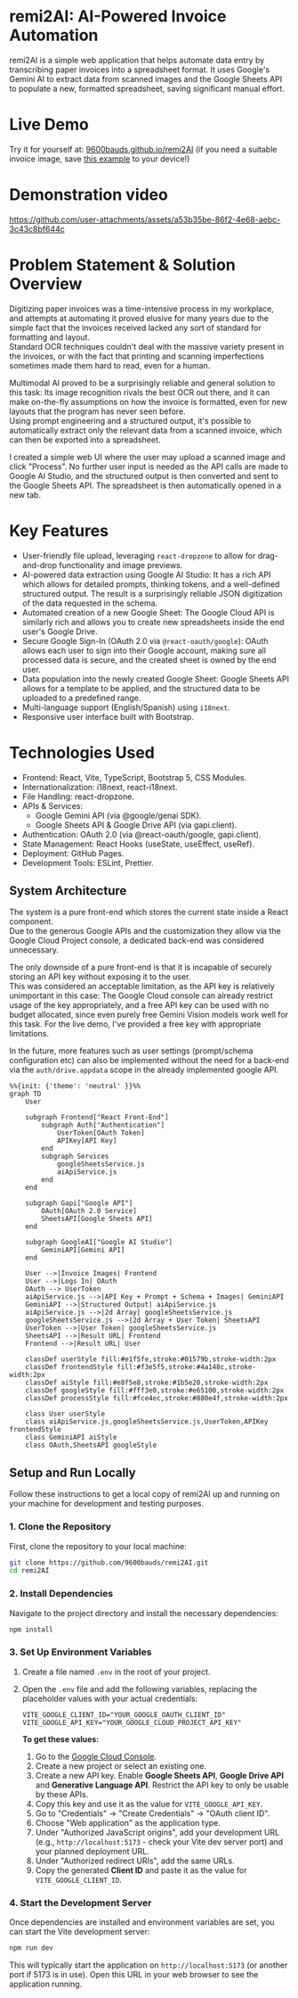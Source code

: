 # remi2AI: AI-Powered Invoice Automation

remi2AI is a simple web application that helps automate data entry by transcribing paper invoices into a spreadsheet format. It uses Google's Gemini AI to extract data from scanned images and the Google Sheets API to populate a new, formatted spreadsheet, saving significant manual effort.

# Live Demo

Try it for yourself at: [9600bauds.github.io/remi2AI](https://9600bauds.github.io/remi2AI/) (if you need a suitable invoice image, save [this example](https://raw.githubusercontent.com/9600bauds/remi2AI/refs/heads/main/public/demo_image.jpg) to your device!)

# Demonstration video

https://github.com/user-attachments/assets/a53b35be-86f2-4e68-aebc-3c43c8bf644c

# Problem Statement & Solution Overview

Digitizing paper invoices was a time-intensive process in my workplace, and attempts at automating it proved elusive for many years due to the simple fact that the invoices received lacked any sort of standard for formatting and layout.  
Standard OCR techniques couldn't deal with the massive variety present in the invoices, or with the fact that printing and scanning imperfections sometimes made them hard to read, even for a human.

Multimodal AI proved to be a surprisingly reliable and general solution to this task: Its image recognition rivals the best OCR out there, and it can make on-the-fly assumptions on how the invoice is formatted, even for new layouts that the program has never seen before.  
Using prompt engineering and a structured output, it's possible to automatically extract only the relevant data from a scanned invoice, which can then be exported into a spreadsheet.

I created a simple web UI where the user may upload a scanned image and click "Process". No further user input is needed as the API calls are made to Google AI Studio, and the structured output is then converted and sent to the Google Sheets API. The spreadsheet is then automatically opened in a new tab.

# Key Features

- User-friendly file upload, leveraging `react-dropzone` to allow for drag-and-drop functionality and image previews.
- AI-powered data extraction using Google AI Studio: It has a rich API which allows for detailed prompts, thinking tokens, and a well-defined structured output. The result is a surprisingly reliable JSON digitization of the data requested in the schema.
- Automated creation of a new Google Sheet: The Google Cloud API is similarly rich and allows you to create new spreadsheets inside the end user's Google Drive.
- Secure Google Sign-In (OAuth 2.0 via `@react-oauth/google`): OAuth allows each user to sign into their Google account, making sure all processed data is secure, and the created sheet is owned by the end user.
- Data population into the newly created Google Sheet: Google Sheets API allows for a template to be applied, and the structured data to be uploaded to a predefined range.
- Multi-language support (English/Spanish) using `i18next`.
- Responsive user interface built with Bootstrap.

# Technologies Used

- Frontend: React, Vite, TypeScript, Bootstrap 5, CSS Modules.
- Internationalization: i18next, react-i18next.
- File Handling: react-dropzone.
- APIs & Services:
  - Google Gemini API (via @google/genai SDK).
  - Google Sheets API & Google Drive API (via gapi.client).
- Authentication: OAuth 2.0 (via @react-oauth/google, gapi.client).
- State Management: React Hooks (useState, useEffect, useRef).
- Deployment: GitHub Pages.
- Development Tools: ESLint, Prettier.

## System Architecture

The system is a pure front-end which stores the current state inside a React component.  
Due to the generous Google APIs and the customization they allow via the Google Cloud Project console, a dedicated back-end was considered unnecessary.

The only downside of a pure front-end is that it is incapable of securely storing an API key without exposing it to the user.  
This was considered an acceptable limitation, as the API key is relatively unimportant in this case: The Google Cloud console can already restrict usage of the key appropriately, and a free API key can be used with no budget allocated, since even purely free Gemini Vision models work well for this task. For the live demo, I've provided a free key with appropriate limitations.

In the future, more features such as user settings (prompt/schema configuration etc) can also be implemented without the need for a back-end via the `auth/drive.appdata` scope in the already implemented google API.

```mermaid
%%{init: {'theme': 'neutral' }}%%
graph TD
	User

    subgraph Frontend["React Front-End"]
		subgraph Auth["Authentication"]
			UserToken[OAuth Token]
			APIKey[API Key]
		end
		subgraph Services
			googleSheetsService.js
			aiApiService.js
        end
    end

    subgraph Gapi["Google API"]
        OAuth[OAuth 2.0 Service]
        SheetsAPI[Google Sheets API]
    end

    subgraph GoogleAI["Google AI Studio"]
        GeminiAPI[Gemini API]
    end

    User -->|Invoice Images| Frontend
	User -->|Logs In| OAuth
	OAuth --> UserToken
	aiApiService.js -->|API Key + Prompt + Schema + Images| GeminiAPI
	GeminiAPI -->|Structured Output| aiApiService.js
    aiApiService.js -->|2d Array| googleSheetsService.js
    googleSheetsService.js -->|2d Array + User Token| SheetsAPI
    UserToken -->|User Token| googleSheetsService.js
    SheetsAPI -->|Result URL| Frontend
    Frontend -->|Result URL| User

    classDef userStyle fill:#e1f5fe,stroke:#01579b,stroke-width:2px
    classDef frontendStyle fill:#f3e5f5,stroke:#4a148c,stroke-width:2px
    classDef aiStyle fill:#e8f5e8,stroke:#1b5e20,stroke-width:2px
    classDef googleStyle fill:#fff3e0,stroke:#e65100,stroke-width:2px
    classDef processStyle fill:#fce4ec,stroke:#880e4f,stroke-width:2px

    class User userStyle
    class aiApiService.js,googleSheetsService.js,UserToken,APIKey frontendStyle
    class GeminiAPI aiStyle
    class OAuth,SheetsAPI googleStyle
```

## Setup and Run Locally

Follow these instructions to get a local copy of remi2AI up and running on your machine for development and testing purposes.

### 1. Clone the Repository

First, clone the repository to your local machine:

```bash
git clone https://github.com/9600bauds/remi2AI.git
cd remi2AI
```

### 2. Install Dependencies

Navigate to the project directory and install the necessary dependencies:

```bash
npm install
```

### 3. Set Up Environment Variables

1.  Create a file named `.env` in the root of your project.
2.  Open the `.env` file and add the following variables, replacing the placeholder values with your actual credentials:

    ```env
    VITE_GOOGLE_CLIENT_ID="YOUR_GOOGLE_OAUTH_CLIENT_ID"
    VITE_GOOGLE_API_KEY="YOUR_GOOGLE_CLOUD_PROJECT_API_KEY"
    ```

    **To get these values:**  
     1. Go to the [Google Cloud Console](https://console.cloud.google.com/).  
     2. Create a new project or select an existing one.  
     3. Create a new API key. Enable **Google Sheets API**, **Google Drive API** and **Generative Language API**. Restrict the API key to only be usable by these APIs.  
     4. Copy this key and use it as the value for `VITE_GOOGLE_API_KEY`.  
     5. Go to "Credentials" -> "Create Credentials" -> "OAuth client ID".  
     6. Choose "Web application" as the application type.  
     7. Under "Authorized JavaScript origins", add your development URL (e.g., `http://localhost:5173` - check your Vite dev server port) and your planned deployment URL.  
     8. Under "Authorized redirect URIs", add the same URLs.  
     9. Copy the generated **Client ID** and paste it as the value for `VITE_GOOGLE_CLIENT_ID`.

### 4. Start the Development Server

Once dependencies are installed and environment variables are set, you can start the Vite development server:

```bash
npm run dev
```

This will typically start the application on `http://localhost:5173` (or another port if 5173 is in use). Open this URL in your web browser to see the application running.
